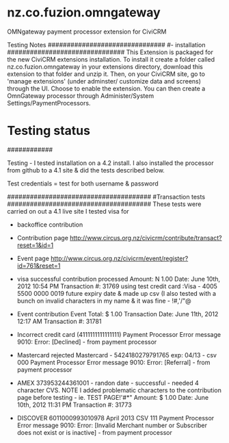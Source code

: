 nz.co.fuzion.omngateway
=======================

OMNgateway payment processor extension for CiviCRM

Testing Notes
###############################
#- installation
###############################
This Extension is packaged for the new CiviCRM extensions installation. To install it create a folder called 
nz.co.fuzion.omngateway in your extensions directory, download this extension to that folder and
unzip it. Then, on your CiviCRM site, go to 'manage extensions' (under adminster/ customize data and screens) 
through the UI. Choose to enable the extension. You can then create a OmnGateway processor through
Administer/System Settings/PaymentProcessors.

####
# Testing status
############

Testing - I tested installation on a 4.2 install. I also installed the processor from github to a 4.1 site &
did the tests described below.

Test credentials = test for both username & password

######################################
#Transaction tests
######################################
These tests were carried on out a 4.1 live site
I tested visa for 
- backoffice contribution
- Contribution page http://www.circus.org.nz/civicrm/contribute/transact?reset=1&id=1
- Event page http://www.circus.org.nz/civicrm/event/register?id=761&reset=1

                       
- visa
successful contribution processed
Amount: N 1.00
Date: June 10th, 2012 10:54 PM
Transaction #: 31769
using test credit card :Visa - 4005 5500 0000 0019 
future expiry date & made up csv
(I also tested with a bunch on invalid characters in my name & it was fine - !#,'/\"@

- Event contribution 
Event Total:  $ 1.00
Transaction Date: June 11th, 2012 12:17 AM
Transaction #: 31781 

- Incorrect credit card (4111111111111111)
Payment Processor Error message
9010: Error: [Declined] - from payment processor 


- Mastercard rejected
Mastercard - 5424180279791765 exp: 04/13 - csv 000
Payment Processor Error message
9010: Error: [Referral] - from payment processor 

- AMEX
373953244361001 - randon date - successful - needed 4 character CVS.
NOTE I added problematic characters to the contribution page before testing - ie. TEST PAGE!'#*"
Amount: $ 1.00
Date: June 10th, 2012 11:31 PM
Transaction #: 31773

- DISCOVER
6011000993010978 April 2013 CSV 111
Payment Processor Error message
9010: Error: [Invalid Merchant number or Subscriber does not exist or is inactive] - from payment processor 